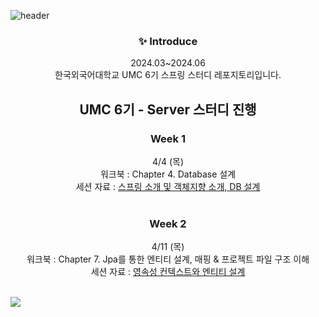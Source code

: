 ![header](https://capsule-render.vercel.app/api?type=waving&color=9BEC26&height=300&section=header&text=UMC%205TH%20HUFS%20SPRING%20REPOSITORY🍀&fontSize=40)

<div align=center>
<h3>✨ Introduce</h3>
  2024.03~2024.06
  <br>
  한국외국어대학교 UMC 6기 스프링 스터디 레포지토리입니다.
  <br>

   ## UMC 6기 - Server 스터디 진행
  ### Week 1 
  4/4 (목) <br> 
  워크북 : Chapter 4. Database 설계 <br>
세션 자료 : [스프링 소개 및 객체지향 소개, DB 설계](https://jorippppong.notion.site/Week-1-DB-0ad49aaf4fed4abda6701603db3c2224?pvs=4) <br>
<br>

### Week 2 
4/11 (목) <br> 
워크북 : Chapter 7. Jpa를 통한 엔티티 설계, 매핑 & 프로젝트 파일 구조 이해 <br> 
세션 자료 : [영속성 컨텍스트와 엔티티 설계](https://jorippppong.notion.site/Week-2-0654f7e65e884af9b7f60243c9e4a8d8) <br>
<br> 
 </div>
</div>
<img src="https://capsule-render.vercel.app/api?type=waving&color=9BEC26&height=300&section=footer" />


